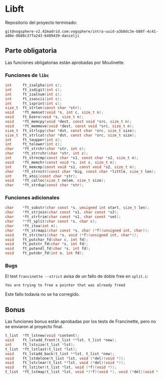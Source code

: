# Libft

Repositorio del proyecto terminado:
```
git@vogsphere-v2.42madrid.com:vogsphere/intra-uuid-a3b8dc3e-b88f-4c41-a80e-0b88c37fa243-6489439-danielji
```

## Parte obligatoria

Las funciones obligatorias están aprobadas por Moulinette.

### Funciones de `libc`
```c
int		ft_isalpha(int c);
int		ft_isdigit(int c);
int		ft_isalnum(int c);
int		ft_isascii(int c);
int		ft_isprint(int c);
size_t	ft_strlen(const char *str);
void	*ft_memset(void *s, int c, size_t n);
void	ft_bzero(void *s, size_t n);
void	*ft_memcpy(void *dest, const void *src, size_t n);
void	*ft_memmove(void *dest, const void *src, size_t n);
size_t	ft_strlcpy(char *dst, const char *src, size_t size);
size_t	ft_strlcat(char *dst, const char *src, size_t size);
int		ft_toupper(int c);
int		ft_tolower(int c);
char	*ft_strchr(char *str, int c);
char	*ft_strrchr(char *str, int c);
int		ft_strncmp(const char *s1, const char *s2, size_t n);
void	*ft_memchr(const void *s, int c, size_t n);
int		ft_memcmp(const void *s1, const void *s2, size_t n);
char	*ft_strnstr(const char *big, const char *little, size_t len);
int		ft_atoi(const char *str);
void	*ft_calloc(size_t nelem, size_t size);
char	*ft_strdup(const char *str);
```

### Funciones adicionales

```c
char	*ft_substr(char const *s, unsigned int start, size_t len);
char	*ft_strjoin(char const *s1, char const *s2);
char	*ft_strtrim(char const *s1, char const *set);
char	**ft_split(char const *s, char c);
char	*ft_itoa(int n);
char	*ft_strmapi(char const *s, char (*f)(unsigned int, char));
void	ft_striteri(char *s, void (*f)(unsigned int, char*));
void	ft_putchar_fd(char c, int fd);
void	ft_putstr_fd(char *s, int fd);
void	ft_putendl_fd(char *s, int fd);
void	ft_putnbr_fd(int n, int fd);
```
### Bugs
El test `francinette --strict` avisa de un fallo de doble free en `split.c`:
```
You are trying to free a pointer that was already freed
```
Este fallo todavía no se ha corregido.

## Bonus

Las funciones bonus están aprobadas por los tests de Francinette, pero no se enviaron al proyecto final.
```c
t_list	*ft_lstnew(void *content);
void	ft_lstadd_front(t_list **lst, t_list *new);
int		ft_lstsize(t_list *lst);
t_list	*ft_lstlast(t_list *lst);
void	ft_lstadd_back(t_list **lst, t_list *new);
void	ft_lstdelone(t_list *lst, void (*del)(void *));
void	ft_lstclear(t_list **lst, void (*del)(void *));
void	ft_lstiter(t_list *lst, void (*f)(void *));
t_list	*ft_lstmap(t_list *lst, void *(*f)(void *), void (*del)(void *));
```
